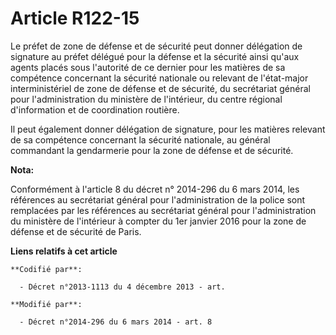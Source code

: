 # Article R122-15

Le préfet de zone de défense et de sécurité peut donner délégation de signature au préfet délégué pour la défense et la
sécurité ainsi qu'aux agents placés sous l'autorité de ce dernier pour les matières de sa compétence concernant la sécurité
nationale ou relevant de l'état-major interministériel de zone de défense et de sécurité, du secrétariat général pour
l'administration du ministère de l'intérieur, du centre régional d'information et de coordination routière. 

Il peut également donner délégation de signature, pour les matières relevant de sa compétence concernant la sécurité
nationale, au général commandant la gendarmerie pour la zone de défense et de sécurité.

**Nota:**

Conformément à l'article 8 du décret n° 2014-296 du 6 mars 2014, les références au secrétariat général pour l'administration
de la police sont remplacées par les références au secrétariat général pour l'administration du ministère de l'intérieur à
compter du 1er janvier 2016 pour la zone de défense et de sécurité de Paris.

**Liens relatifs à cet article**

	**Codifié par**:

	  - Décret n°2013-1113 du 4 décembre 2013 - art.

	**Modifié par**:

	  - Décret n°2014-296 du 6 mars 2014 - art. 8
